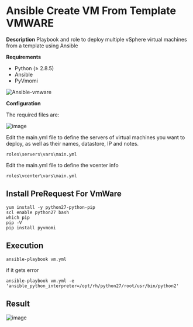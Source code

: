 

# Ansible Create VM From Template VMWARE

**Description**
Playbook and role to deploy multiple vSphere virtual machines from a template using Ansible

**Requirements**

 - Python (≥ 2.8.5) 
 - Ansible 
 - PyVmomi
 
 ![Ansible-vmware](https://user-images.githubusercontent.com/3519706/67880393-9b6b4f00-fb4f-11e9-9275-3694f6f8b525.png)

**Configuration**

The required files are:

![image](https://user-images.githubusercontent.com/3519706/67881469-9effd580-fb51-11e9-9592-dd2f456c5223.png)

Edit the main.yml file to define the servers of virtual machines you want to deploy, as well as their names, datastore, IP and notes.

    roles\servers\vars\main.yml

Edit the main.yml file to define the vcenter info

    roles\vcenter\vars\main.yml

## Install PreRequest For VmWare

    yum install -y python27-python-pip
    scl enable python27 bash
    which pip
    pip -V
    pip install pyvmomi

## Execution

    ansible-playbook vm.yml

if it gets error

    ansible-playbook vm.yml -e 'ansible_python_interpreter=/opt/rh/python27/root/usr/bin/python2'

## Result
![image](https://user-images.githubusercontent.com/3519706/67881283-4597a680-fb51-11e9-891b-3f068edc06b0.png)
